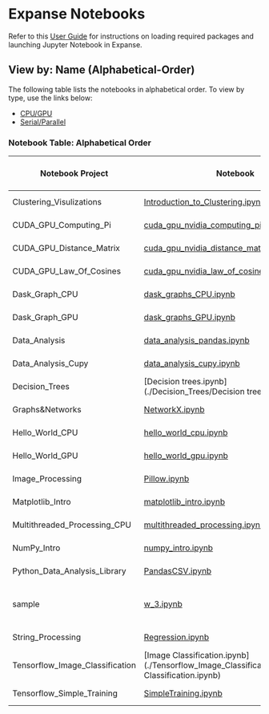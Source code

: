 # Expanse Notebooks

Refer to this [User Guide](./Expanse_Notebook_User_Guide.md) for instructions on loading required packages and launching Jupyter Notebook in Expanse.

## View by: Name (Alphabetical-Order)

The following table lists the notebooks in alphabetical order. To view by type, use the links below:

- [CPU/GPU](./Notebook_Table_Type(CPU\GPU).md)
- [Serial/Parallel](./Notebook_Table_Type(Serial\Parallel).md)


### Notebook Table: Alphabetical Order
| Notebook Project               | Notebook                                                                                   | Type               | Required (Sub) Modules                   |
|--------------------------------|--------------------------------------------------------------------------------------------|--------------------|------------------------------------------|
| Clustering_Visulizations | [Introduction_to_Clustering.ipynb](./Clustering_Visulizations/Introduction_to_Clustering.ipynb) | CPU, Serial |  |
| CUDA_GPU_Computing_Pi | [cuda_gpu_nvidia_computing_pi_solution.ipynb](./CUDA_GPU_Computing_Pi/cuda_gpu_nvidia_computing_pi_solution.ipynb) | CPU, Serial |  |
| CUDA_GPU_Distance_Matrix | [cuda_gpu_nvidia_distance_matrix_solution.ipynb](./CUDA_GPU_Distance_Matrix/cuda_gpu_nvidia_distance_matrix_solution.ipynb) | CPU, Serial |  |
| CUDA_GPU_Law_Of_Cosines | [cuda_gpu_nvidia_law_of_cosines_solution.ipynb](./CUDA_GPU_Law_Of_Cosines/cuda_gpu_nvidia_law_of_cosines_solution.ipynb) | CPU, Serial |  |
| Dask_Graph_CPU | [dask_graphs_CPU.ipynb](./Dask_Graph_CPU/dask_graphs_CPU.ipynb) | CPU, Serial |  |
| Dask_Graph_GPU | [dask_graphs_GPU.ipynb](./Dask_Graph_GPU/dask_graphs_GPU.ipynb) | CPU, Serial |  |
| Data_Analysis | [data_analysis_pandas.ipynb](./Data_Analysis/data_analysis_pandas.ipynb) | CPU, Serial |  |
| Data_Analysis_Cupy | [data_analysis_cupy.ipynb](./Data_Analysis_Cupy/data_analysis_cupy.ipynb) | CPU, Serial |  |
| Decision_Trees | [Decision trees.ipynb](./Decision_Trees/Decision trees.ipynb) | CPU, Serial |  |
| Graphs&Networks | [NetworkX.ipynb](./Graphs&Networks/NetworkX.ipynb) | CPU, Serial |  |
| Hello_World_CPU | [hello_world_cpu.ipynb](./Hello_World_CPU/hello_world_cpu.ipynb) | CPU, Serial |  |
| Hello_World_GPU | [hello_world_gpu.ipynb](./Hello_World_GPU/hello_world_gpu.ipynb) | CPU, Serial |  |
| Image_Processing | [Pillow.ipynb](./Image_Processing/Pillow.ipynb) | CPU, Serial |  |
| Matplotlib_Intro | [matplotlib_intro.ipynb](./Matplotlib_Intro/matplotlib_intro.ipynb) | CPU, Serial |  |
| Multithreaded_Processing_CPU | [multithreaded_processing.ipynb](./Multithreaded_Processing_CPU/multithreaded_processing.ipynb) | CPU, Serial |  |
| NumPy_Intro | [numpy_intro.ipynb](./NumPy_Intro/numpy_intro.ipynb) | CPU, Serial |  |
| Python_Data_Analysis_Library | [PandasCSV.ipynb](./Python_Data_Analysis_Library/PandasCSV.ipynb) | CPU, Serial |  |
| sample | [w_3.ipynb](./sample/w_3.ipynb) | CPU, GPU, Parallel (new) | `hello`, `numpy`, `git` |
| String_Processing | [Regression.ipynb](./String_Processing/Regression.ipynb) | CPU, Serial |  |
| Tensorflow_Image_Classification | [Image Classification.ipynb](./Tensorflow_Image_Classification/Image Classification.ipynb) | CPU, Serial |  |
| Tensorflow_Simple_Training | [SimpleTraining.ipynb](./Tensorflow_Simple_Training/SimpleTraining.ipynb) | CPU, Serial |  |




